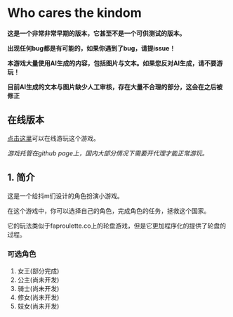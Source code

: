 # Who cares the kindom

**这是一个非常非常早期的版本，它甚至不是一个可供测试的版本。**

**出现任何bug都是有可能的，如果你遇到了bug，请提issue！**

**本游戏大量使用AI生成的内容，包括图片与文本。如果您反对AI生成，请不要游玩！**

**目前AI生成的文本与图片缺少人工审核，存在大量不合理的部分，这会在之后被修正**

## 在线版本

[点击这里](https://yaki777.github.io/index.html)可以在线游玩这个游戏。

*游戏托管在github page上，国内大部分情况下需要开代理才能正常游玩。*

## 1. 简介

这是一个给抖m们设计的角色扮演小游戏。

在这个游戏中，你可以选择自己的角色，完成角色的任务，拯救这个国家。

它的玩法类似于faproulette.co上的轮盘游戏，但是它更加程序化的提供了轮盘的过程。

### 可选角色

1. 女王(部分完成)
2. 公主(尚未开发)
3. 骑士(尚未开发)
4. 修女(尚未开发)
5. 妓女(尚未开发)